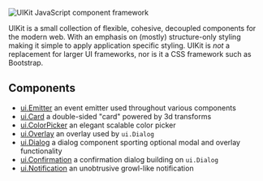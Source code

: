 
 ![UIKit JavaScript component framework](http://f.cl.ly/items/2j0m3D1l1T041S1k463L/Grab.png)

  UIKit is a small collection of flexible, cohesive, decoupled components for the modern web. With an emphasis on (mostly) structure-only styling making it simple to apply application specific styling. UIKit is _not_ a replacement for larger UI frameworks, nor is it a CSS framework such as Bootstrap.

## Components

  - [ui.Emitter](https://github.com/visionmedia/uikit/tree/master/lib/components/emitter) an event emitter used throughout various components
  - [ui.Card](https://github.com/visionmedia/uikit/tree/master/lib/components/card) a double-sided "card" powered by 3d transforms
  - [ui.ColorPicker](https://github.com/visionmedia/uikit/tree/master/lib/components/color-picker) an elegant scalable color picker
  - [ui.Overlay](https://github.com/visionmedia/uikit/tree/master/lib/components/overlay) an overlay used by `ui.Dialog`
  - [ui.Dialog](https://github.com/visionmedia/uikit/tree/master/lib/components/dialog) a dialog component sporting optional modal and overlay functionality
  - [ui.Confirmation](https://github.com/visionmedia/uikit/tree/master/lib/components/confirmation) a confirmation dialog building on `ui.Dialog`
  - [ui.Notification](https://github.com/visionmedia/uikit/tree/master/lib/components/notification) an unobtrusive growl-like notification